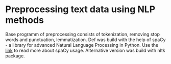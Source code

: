 # Preprocessing text data using NLP methods
Base programm of preprocessing consists of tokenization, removing stop words and punctuation, lemmatization. Def was build with the help of spaCy -  a library for advanced Natural Language Processing in Python. Use the [link](https://spacy.io/usage/) to read more about spaCy usage. Alternative version was build with nltk package. 
